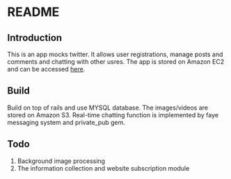 README
======

Introduction
------------

This is an app mocks twitter. It allows user registrations, manage posts and comments and chatting with other usres. The app is stored on Amazon 
EC2 and can be accessed [here][1].

[1]: http://54.235.204.89

Build
-----
Build on top of rails and use MYSQL database. The images/videos are stored on Amazon S3. Real-time chatting function is implemented by 
faye messaging system and private_pub gem.

Todo
----
1. Background image processing
2. The information collection and website subscription module